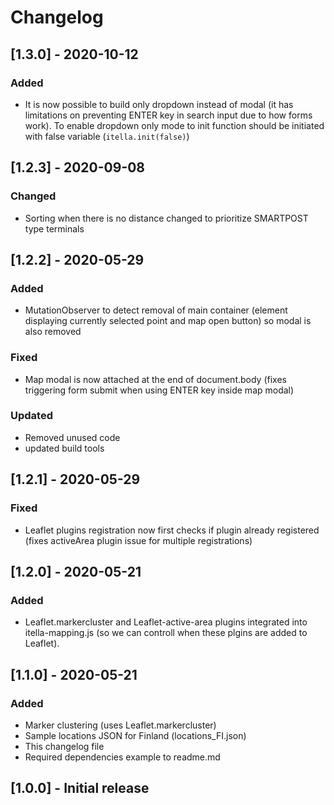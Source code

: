 # Changelog

## [1.3.0] - 2020-10-12
### Added
- It is now possible to build only dropdown instead of modal (it has limitations on preventing ENTER key in search input due to how forms work). To enable dropdown only mode to init function should be initiated with false variable (`itella.init(false)`)

## [1.2.3] - 2020-09-08
### Changed
- Sorting when there is no distance changed to prioritize SMARTPOST type terminals

## [1.2.2] - 2020-05-29
### Added
- MutationObserver to detect removal of main container (element displaying currently selected point and map open button) so modal is also removed

### Fixed
- Map modal is now attached at the end of document.body (fixes triggering form submit when using ENTER key inside map modal)

### Updated
- Removed unused code
- updated build tools

## [1.2.1] - 2020-05-29
### Fixed
- Leaflet plugins registration now first checks if plugin already registered (fixes activeArea plugin issue for multiple registrations)

## [1.2.0] - 2020-05-21
### Added
- Leaflet.markercluster and Leaflet-active-area plugins integrated into itella-mapping.js (so we can controll when these plgins are added to Leaflet).

## [1.1.0] - 2020-05-21
### Added
- Marker clustering (uses Leaflet.markercluster)
- Sample locations JSON for Finland (locations_FI.json)
- This changelog file
- Required dependencies example to readme.md

## [1.0.0] - Initial release